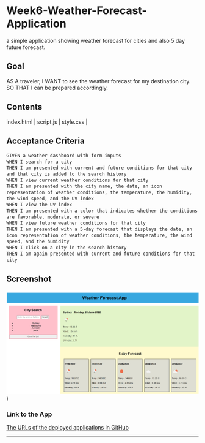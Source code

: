 # Week6-Weather-Forecast-Application

a simple application showing weather forecast for cities and also 5 day future forecast.


## Goal 
<p> AS A traveler, I WANT to see the weather forecast for my destination city. SO THAT I can be prepared accordingly.</p>

## Contents


index.html |
script.js  |
style.css |

## Acceptance Criteria

```
GIVEN a weather dashboard with form inputs
WHEN I search for a city
THEN I am presented with current and future conditions for that city and that city is added to the search history
WHEN I view current weather conditions for that city
THEN I am presented with the city name, the date, an icon representation of weather conditions, the temperature, the humidity, the wind speed, and the UV index
WHEN I view the UV index
THEN I am presented with a color that indicates whether the conditions are favorable, moderate, or severe
WHEN I view future weather conditions for that city
THEN I am presented with a 5-day forecast that displays the date, an icon representation of weather conditions, the temperature, the wind speed, and the humidity
WHEN I click on a city in the search history
THEN I am again presented with current and future conditions for that city
```


## Screenshot
![Weather-Forecast](https://github.com/amiresf1983/Week6-Weather-Forecast-Application/blob/main/Screenshot%20weather.png))

### Link to the App
<a href="https://amiresf1983.github.io/Week6-Weather-App/">The URLs of the deployed applications in GitHub</a><hr>
